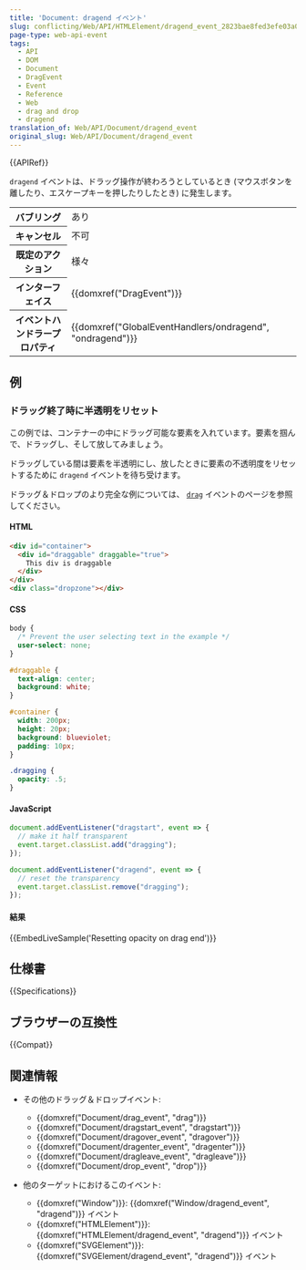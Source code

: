 ```yaml
---
title: 'Document: dragend イベント'
slug: conflicting/Web/API/HTMLElement/dragend_event_2823bae8fed3efe03a09d01597d1cde8
page-type: web-api-event
tags:
  - API
  - DOM
  - Document
  - DragEvent
  - Event
  - Reference
  - Web
  - drag and drop
  - dragend
translation_of: Web/API/Document/dragend_event
original_slug: Web/API/Document/dragend_event
---
```

{{APIRef}}

`dragend` イベントは、ドラッグ操作が終わろうとしているとき (マウスボタンを離したり、エスケープキーを押したりしたとき) に発生します。

<table class="properties">
  <tbody>
    <tr>
      <th scope="row">バブリング</th>
      <td>あり</td>
    </tr>
    <tr>
      <th scope="row">キャンセル</th>
      <td>不可</td>
    </tr>
    <tr>
      <th scope="row">既定のアクション</th>
      <td>様々</td>
    </tr>
    <tr>
      <th scope="row">インターフェイス</th>
      <td>{{domxref("DragEvent")}}</td>
    </tr>
    <tr>
      <th scope="row">イベントハンドラープロパティ</th>
      <td>
        {{domxref("GlobalEventHandlers/ondragend", "ondragend")}}
      </td>
    </tr>
  </tbody>
</table>

## 例

### ドラッグ終了時に半透明をリセット

この例では、コンテナーの中にドラッグ可能な要素を入れています。要素を掴んで、ドラッグし、そして放してみましょう。

ドラッグしている間は要素を半透明にし、放したときに要素の不透明度をリセットするために `dragend` イベントを待ち受けます。

ドラッグ＆ドロップのより完全な例については、 [`drag`](/ja/docs/Web/API/Document/drag_event) イベントのページを参照してください。

#### HTML

```html
<div id="container">
  <div id="draggable" draggable="true">
    This div is draggable
  </div>
</div>
<div class="dropzone"></div>
```

#### CSS

```css
body {
  /* Prevent the user selecting text in the example */
  user-select: none;
}

#draggable {
  text-align: center;
  background: white;
}

#container {
  width: 200px;
  height: 20px;
  background: blueviolet;
  padding: 10px;
}

.dragging {
  opacity: .5;
}
```

#### JavaScript

```js
document.addEventListener("dragstart", event => {
  // make it half transparent
  event.target.classList.add("dragging");
});

document.addEventListener("dragend", event => {
  // reset the transparency
  event.target.classList.remove("dragging");
});
```

#### 結果

{{EmbedLiveSample('Resetting opacity on drag end')}}

## 仕様書

{{Specifications}}

## ブラウザーの互換性

{{Compat}}

## 関連情報

- その他のドラッグ＆ドロップイベント:

  - {{domxref("Document/drag_event", "drag")}}
  - {{domxref("Document/dragstart_event", "dragstart")}}
  - {{domxref("Document/dragover_event", "dragover")}}
  - {{domxref("Document/dragenter_event", "dragenter")}}
  - {{domxref("Document/dragleave_event", "dragleave")}}
  - {{domxref("Document/drop_event", "drop")}}

- 他のターゲットにおけるこのイベント:

  - {{domxref("Window")}}: {{domxref("Window/dragend_event", "dragend")}} イベント
  - {{domxref("HTMLElement")}}: {{domxref("HTMLElement/dragend_event", "dragend")}} イベント
  - {{domxref("SVGElement")}}: {{domxref("SVGElement/dragend_event", "dragend")}} イベント
